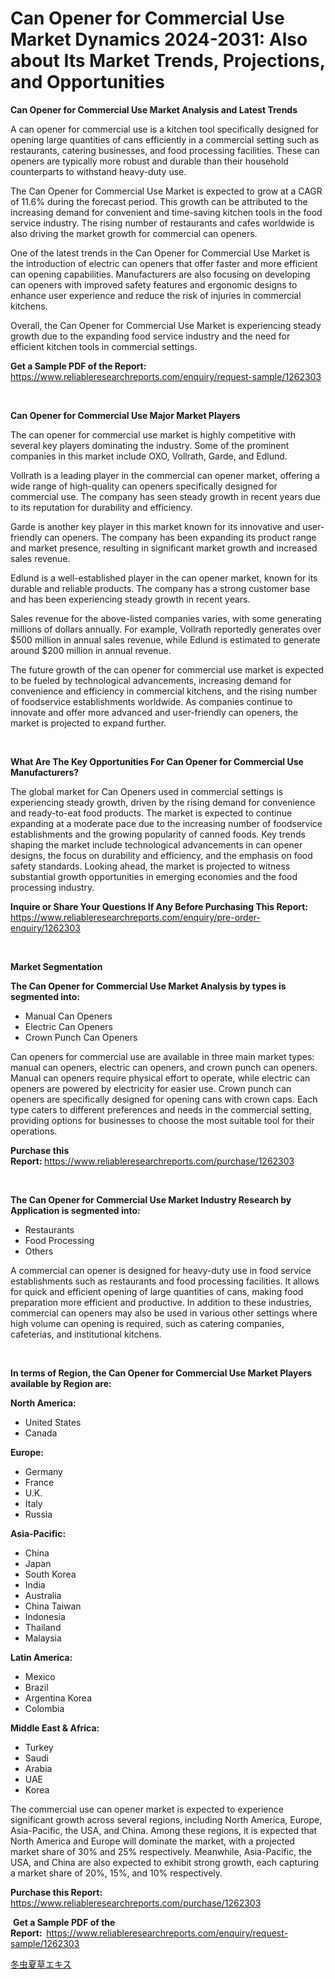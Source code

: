 <p><h1>Can Opener for Commercial Use Market Dynamics 2024-2031: Also about Its Market Trends, Projections, and Opportunities</h1></p><p><strong>Can Opener for Commercial Use Market Analysis and Latest Trends</strong></p>
<p><p>A can opener for commercial use is a kitchen tool specifically designed for opening large quantities of cans efficiently in a commercial setting such as restaurants, catering businesses, and food processing facilities. These can openers are typically more robust and durable than their household counterparts to withstand heavy-duty use.</p><p>The Can Opener for Commercial Use Market is expected to grow at a CAGR of 11.6% during the forecast period. This growth can be attributed to the increasing demand for convenient and time-saving kitchen tools in the food service industry. The rising number of restaurants and cafes worldwide is also driving the market growth for commercial can openers.</p><p>One of the latest trends in the Can Opener for Commercial Use Market is the introduction of electric can openers that offer faster and more efficient can opening capabilities. Manufacturers are also focusing on developing can openers with improved safety features and ergonomic designs to enhance user experience and reduce the risk of injuries in commercial kitchens.</p><p>Overall, the Can Opener for Commercial Use Market is experiencing steady growth due to the expanding food service industry and the need for efficient kitchen tools in commercial settings.</p></p>
<p><strong>Get a Sample PDF of the Report:&nbsp;</strong> <a href="https://www.reliableresearchreports.com/enquiry/request-sample/1262303">https://www.reliableresearchreports.com/enquiry/request-sample/1262303</a></p>
<p>&nbsp;</p>
<p><strong>Can Opener for Commercial Use Major Market Players</strong></p>
<p><p>The can opener for commercial use market is highly competitive with several key players dominating the industry. Some of the prominent companies in this market include OXO, Vollrath, Garde, and Edlund.</p><p>Vollrath is a leading player in the commercial can opener market, offering a wide range of high-quality can openers specifically designed for commercial use. The company has seen steady growth in recent years due to its reputation for durability and efficiency.</p><p>Garde is another key player in this market known for its innovative and user-friendly can openers. The company has been expanding its product range and market presence, resulting in significant market growth and increased sales revenue.</p><p>Edlund is a well-established player in the can opener market, known for its durable and reliable products. The company has a strong customer base and has been experiencing steady growth in recent years.</p><p>Sales revenue for the above-listed companies varies, with some generating millions of dollars annually. For example, Vollrath reportedly generates over $500 million in annual sales revenue, while Edlund is estimated to generate around $200 million in annual revenue.</p><p>The future growth of the can opener for commercial use market is expected to be fueled by technological advancements, increasing demand for convenience and efficiency in commercial kitchens, and the rising number of foodservice establishments worldwide. As companies continue to innovate and offer more advanced and user-friendly can openers, the market is projected to expand further.</p></p>
<p>&nbsp;</p>
<p><strong>What Are The Key Opportunities For Can Opener for Commercial Use Manufacturers?</strong></p>
<p><p>The global market for Can Openers used in commercial settings is experiencing steady growth, driven by the rising demand for convenience and ready-to-eat food products. The market is expected to continue expanding at a moderate pace due to the increasing number of foodservice establishments and the growing popularity of canned foods. Key trends shaping the market include technological advancements in can opener designs, the focus on durability and efficiency, and the emphasis on food safety standards. Looking ahead, the market is projected to witness substantial growth opportunities in emerging economies and the food processing industry.</p></p>
<p><strong>Inquire or Share Your Questions If Any Before Purchasing This Report:</strong> <a href="https://www.reliableresearchreports.com/enquiry/pre-order-enquiry/1262303">https://www.reliableresearchreports.com/enquiry/pre-order-enquiry/1262303</a></p>
<p>&nbsp;</p>
<p><strong>Market Segmentation</strong></p>
<p><strong>The Can Opener for Commercial Use Market Analysis by types is segmented into:</strong></p>
<p><ul><li>Manual Can Openers</li><li>Electric Can Openers</li><li>Crown Punch Can Openers</li></ul></p>
<p><p>Can openers for commercial use are available in three main market types: manual can openers, electric can openers, and crown punch can openers. Manual can openers require physical effort to operate, while electric can openers are powered by electricity for easier use. Crown punch can openers are specifically designed for opening cans with crown caps. Each type caters to different preferences and needs in the commercial setting, providing options for businesses to choose the most suitable tool for their operations.</p></p>
<p><strong>Purchase this Report:&nbsp;</strong><a href="https://www.reliableresearchreports.com/purchase/1262303">https://www.reliableresearchreports.com/purchase/1262303</a></p>
<p>&nbsp;</p>
<p><strong>The Can Opener for Commercial Use Market Industry Research by Application is segmented into:</strong></p>
<p><ul><li>Restaurants</li><li>Food Processing</li><li>Others</li></ul></p>
<p><p>A commercial can opener is designed for heavy-duty use in food service establishments such as restaurants and food processing facilities. It allows for quick and efficient opening of large quantities of cans, making food preparation more efficient and productive. In addition to these industries, commercial can openers may also be used in various other settings where high volume can opening is required, such as catering companies, cafeterias, and institutional kitchens.</p></p>
<p>&nbsp;</p>
<p><strong>In terms of Region, the Can Opener for Commercial Use Market Players available by Region are:</strong></p>
<p>
    <p> <strong> North America: </strong>
        <ul>
            <li>United States</li>
            <li>Canada</li>
        </ul>
        </p> 
    <p> <strong> Europe: </strong>
        <ul>
            <li>Germany</li>
            <li>France</li>
            <li>U.K.</li>
            <li>Italy</li>
            <li>Russia</li>
        </ul>
        </p> 
    <p> <strong> Asia-Pacific: </strong>
        <ul>
            <li>China</li>
            <li>Japan</li>
            <li>South Korea</li>
            <li>India</li>
            <li>Australia</li>
            <li>China Taiwan</li>
            <li>Indonesia</li>
            <li>Thailand</li>
            <li>Malaysia</li>
        </ul>
        </p> 
    <p> <strong> Latin America: </strong>
        <ul>
            <li>Mexico</li>
            <li>Brazil</li>
            <li>Argentina Korea</li>
            <li>Colombia</li>
        </ul>
        </p> 
    <p> <strong> Middle East & Africa: </strong>
        <ul>
            <li>Turkey</li>
            <li>Saudi</li>
            <li>Arabia</li>
            <li>UAE</li>
            <li>Korea</li>
        </ul>
    </p>
    </p>
<p><p>The commercial use can opener market is expected to experience significant growth across several regions, including North America, Europe, Asia-Pacific, the USA, and China. Among these regions, it is expected that North America and Europe will dominate the market, with a projected market share of 30% and 25% respectively. Meanwhile, Asia-Pacific, the USA, and China are also expected to exhibit strong growth, each capturing a market share of 20%, 15%, and 10% respectively.</p></p>
<p><strong>Purchase this Report: </strong><a href="https://www.reliableresearchreports.com/purchase/1262303">https://www.reliableresearchreports.com/purchase/1262303</a></p>
<p>&nbsp;<strong>Get a Sample PDF of the Report:&nbsp;&nbsp;</strong><a href="https://www.reliableresearchreports.com/enquiry/request-sample/1262303">https://www.reliableresearchreports.com/enquiry/request-sample/1262303</a></p>
<p><strong></strong></p>
<p><p><a href="https://github.com/mreklxf44233/Market-Research-Report-List-1/blob/main/35526057256.md">冬虫夏草エキス</a></p></p>